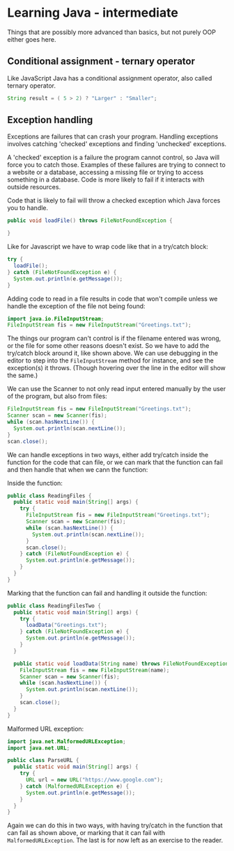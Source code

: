 # Learning Java - intermediate

Things that are possibly more advanced than basics, but not purely OOP either goes here.

## Conditional assignment - ternary operator

Like JavaScript Java has a conditional assignment operator, also called ternary operator.

```java
String result = ( 5 > 2) ? "Larger" : "Smaller";
```

## Exception handling

Exceptions are failures that can crash your program. Handling exceptions involves catching 'checked' exceptions and finding 'unchecked' exceptions.

A 'checked' exception is a failure the program cannot control, so Java will force you to catch those. Examples of these failures are trying to connect to a website or a database, accessing a missing file or trying to access something in a database. Code is more likely to fail if it interacts with outside resources.

Code that is likely to fail will throw a checked exception which Java forces you to handle.

```java
public void loadFile() throws FileNotFoundException {

}
```

Like for Javascript we have to wrap code like that in a try/catch block:

```java
try {
  loadFile();
} catch (FileNotFoundException e) {
  System.out.println(e.getMessage());
}
```

Adding code to read in a file results in code that won't compile unless we handle the exception of the file not being found:

```java
import java.io.FileInputStream;
FileInputStream fis = new FileInputStream("Greetings.txt");
```

The things our program can't control is if the filename entered was wrong, or the file for some other reasons doesn't exist. So we have to add the try/catch block around it, like shown above. We can use debugging in the editor to step into the `FileInputStream` method for instance, and see the exception(s) it throws. (Though hovering over the line in the editor will show the same.)

We can use the Scanner to not only read input entered manually by the user of the program, but also from files:

```java
FileInputStream fis = new FileInputStream("Greetings.txt");
Scanner scan = new Scanner(fis);
while (scan.hasNextLine()) {
  System.out.println(scan.nextLine());
}
scan.close();
```

We can handle exceptions in two ways, either add try/catch inside the function for the code that can file, or we can mark that the function can fail and then handle that when we cann the function:

Inside the function:

```java
public class ReadingFiles {
  public static void main(String[] args) {
    try {
      FileInputStream fis = new FileInputStream("Greetings.txt");
      Scanner scan = new Scanner(fis);
      while (scan.hasNextLine()) {
        System.out.println(scan.nextLine());
      }
      scan.close();
    } catch (FileNotFoundException e) {
      System.out.println(e.getMessage());
    }
  }
}
```

Marking that the function can fail and handling it outside the function:

```java
public class ReadingFilesTwo {
  public static void main(String[] args) {
    try {
      loadData("Greetings.txt");
    } catch (FileNotFoundException e) {
      System.out.println(e.getMessage());
    }
  }

  public static void loadData(String name) throws FileNotFoundException {
    FileInputStream fis = new FileInputStream(name);
    Scanner scan = new Scanner(fis);
    while (scan.hasNextLine()) {
      System.out.println(scan.nextLine());
    }
    scan.close();
  }
}
```

Malformed URL exception:

```java
import java.net.MalformedURLException;
import java.net.URL;

public class ParseURL {
  public static void main(String[] args) {
    try {
      URL url = new URL("https://www.google.com");
    } catch (MalformedURLException e) {
      System.out.println(e.getMessage());
    }
  }
}
```

Again we can do this in two ways, with having try/catch in the function that can fail as shown above, or marking that it can fail with `MalformedURLException`. The last is for now left as an exercise to the reader.

